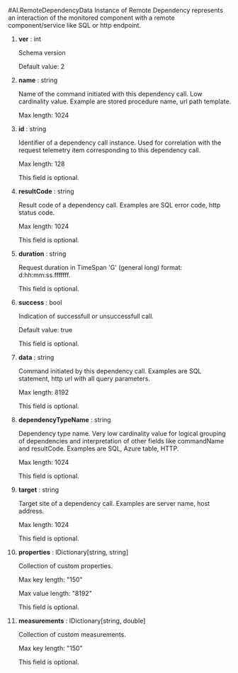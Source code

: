 
#AI.RemoteDependencyData
Instance of Remote Dependency represents an interaction of the monitored component with a remote component/service like SQL or http endpoint.

1. **ver** : int

    Schema version
    
    Default value: 2
    
1. **name** : string

    Name of the command initiated with this dependency call. Low cardinality value. Example are stored procedure name, url path template.
    
    Max length: 1024
    
1. **id** : string

    Identifier of a dependency call instance. Used for correlation with the request telemetry item corresponding to this dependency call.
    
    Max length: 128
    
    This field is optional.
    
1. **resultCode** : string

    Result code of a dependency call. Examples are SQL error code, http status code.
    
    Max length: 1024
    
    This field is optional.
    
1. **duration** : string

    Request duration in TimeSpan 'G' (general long) format: d:hh:mm:ss.fffffff.
    
    This field is optional.
    
1. **success** : bool

    Indication of successfull or unsuccessfull call.
    
    Default value: true
    
    This field is optional.
    
1. **data** : string

    Command initiated by this dependency call. Examples are SQL statement, http url with all query parameters.
    
    Max length: 8192
    
    This field is optional.
    
1. **dependencyTypeName** : string

    Dependency type name. Very low cardinality value for logical grouping of dependencies and interpretation of other fields like commandName and resultCode. Examples are SQL, Azure table, HTTP.
    
    Max length: 1024
    
    This field is optional.
    
1. **target** : string

    Target site of a dependency call. Examples are server name, host address.
    
    Max length: 1024
    
    This field is optional.
    
1. **properties** : IDictionary[string, string]

    Collection of custom properties.
    
    Max key length: "150"
    
    Max value length: "8192"
    
    This field is optional.
    
1. **measurements** : IDictionary[string, double]

    Collection of custom measurements.
    
    Max key length: "150"
    
    This field is optional.
    
